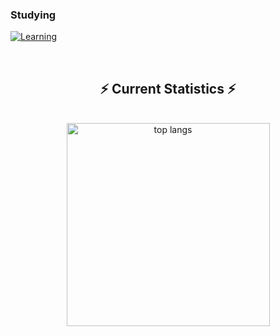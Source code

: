 

### Studying
[![Learning](https://skillicons.dev/icons?i=aws,docker,ruby)](https://skillicons.dev)


<br/>
  <h2 align="center">⚡ Current Statistics ⚡</h2>
<br>
<div align=center>
  <!-- <img width=390 src="https://streak-stats.demolab.com/?user=irohansh&count_private=true&theme=react&border_radius=10" alt="streak stats"/> -->
  <!-- <img width=390 src="https://github-readme-stats.vercel.app/api?username=irohansh&show_icons=true&theme=react&rank_icon=github&border_radius=10" alt="readme stats" /> -->
  <img width=325 align="center" src="https://github-readme-stats.vercel.app/api/top-langs/?username=irohansh&hide=HTML&langs_count=8&layout=compact&theme=react&border_radius=10&size_weight=0.5&count_weight=0.5&exclude_repo=github-readme-stats" alt="top langs" />
</div>
